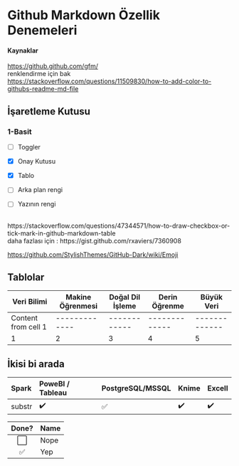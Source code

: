 # Github Markdown Özellik Denemeleri

#### Kaynaklar

https://github.github.com/gfm/
<br>
renklendirme için bak <br>
https://stackoverflow.com/questions/11509830/how-to-add-color-to-githubs-readme-md-file


## İşaretleme Kutusu

### 1-Basit


- [ ] Toggler
- [x] Onay Kutusu
- [x] Tablo
- [ ] Arka plan rengi
- [ ] Yazının rengi





<br>
https://stackoverflow.com/questions/47344571/how-to-draw-checkbox-or-tick-mark-in-github-markdown-table
<br>
daha fazlası için : https://gist.github.com/rxaviers/7360908

<br>

https://github.com/StylishThemes/GitHub-Dark/wiki/Emoji




## Tablolar

Veri Bilimi | Makine Öğrenmesi | Doğal Dil İşleme | Derin Öğrenme | Büyük Veri
------------ | ------------- | ------------- | ------------- | -------------
Content from cell 1 | ------------- | ------------ | ------------- | -------------
1 | 2 | 3 | 4 | 5




## İkisi bi arada


Spark | PoweBI / Tableau | PostgreSQL/MSSQL | Knime | Excell 
:------------ | :-------------| :-------------| :------------- | :-------------
substr | :heavy_check_mark: |  :white_check_mark: | :heavy_check_mark: | :heavy_check_mark:


Done? | Name
:---:| ---
⬜️| Nope
✅| Yep
